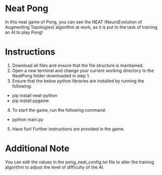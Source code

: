 # Neat Pong
In this neat game of Pong, you can see the NEAT (NeuroEvolution of Augmenting Topologies) algorithm at work,
as it is put to the task of training an AI to play Pong!

# Instructions
1. Download all files and ensure that the file structure is maintained.
2. Open a new terminal and change your current working directory to the NeatPong folder downloaded in step 1.
3. Ensure that the below python libraries are installed by running the following:
* pip install neat-python
* pip install pygame
4. To start the game, run the following command:
* python main.py
5. Have fun! Further instructions are provided in the game.

# Additional Note
You can edit the values in the pong_neat_config.txt file to alter the training algorithm to adjust the level of difficulty of the AI.
